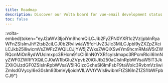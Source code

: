 ```yaml
---
title: Roadmap
description: Discover our Volta board for vue-email development status.
toc: false
---
```


:volta-embed{token="eyJ2aWV3IjoiYm9hcmQiLCJib2FyZFN0YXR1c2VzIjpbInRyaWFnZSIsImJhY2tsb2ciLCJ0b2RvIiwiaW5fcHJvZ3Jlc3MiLCJpbl9yZXZpZXciLCJkb25lIiwicmVsZWFzZWQiLCJjYW5jZWxsZWQiXSwiYm9hcmRMaW5rZWRQcnMiOnRydWUsImxpc3RHcm91cCI6InN0YXR1cyIsImxpc3RPcmRlciI6ImNyZWF0ZWRfYXQiLCJ0aW1lbGluZVpvb20iOiJtb250aCIsInRpbWVsaW5lT3JkZXIiOiJzdGF0ZSIsInRpbWVsaW5lRGlzcGxheSI6ImFsbF9taWxlc3RvbmVzIiwiZmlsdGVycyI6e30sIm93bmVyIjoidnVlLWVtYWlsIiwibmFtZSI6InZ1ZS1lbWFpbCJ9"}
